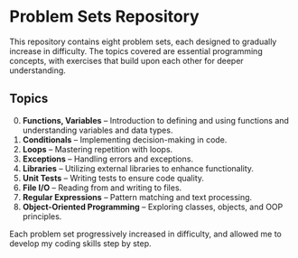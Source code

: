 
# Problem Sets Repository

This repository contains eight problem sets, each designed to gradually increase in difficulty. The topics covered are essential programming concepts, with exercises that build upon each other for deeper understanding.

## Topics
0. **Functions, Variables** – Introduction to defining and using functions and understanding variables and data types.
2. **Conditionals** – Implementing decision-making in code.
3. **Loops** – Mastering repetition with loops.
4. **Exceptions** – Handling errors and exceptions.
5. **Libraries** – Utilizing external libraries to enhance functionality.
6. **Unit Tests** – Writing tests to ensure code quality.
7. **File I/O** – Reading from and writing to files.
8. **Regular Expressions** – Pattern matching and text processing.
9. **Object-Oriented Programming** – Exploring classes, objects, and OOP principles.

Each problem set progressively increased in difficulty, and allowed me to develop my coding skills step by step.
